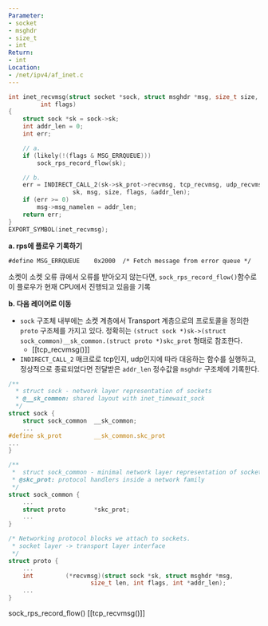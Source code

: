 ```yaml
---
Parameter:
- socket
- msghdr
- size_t
- int
Return:
- int
Location:
- /net/ipv4/af_inet.c
---
```



```c title=inet_recvmsg()
int inet_recvmsg(struct socket *sock, struct msghdr *msg, size_t size,
		 int flags)
{
	struct sock *sk = sock->sk;
	int addr_len = 0;
	int err;

	// a.
	if (likely(!(flags & MSG_ERRQUEUE)))
		sock_rps_record_flow(sk);

	// b.
	err = INDIRECT_CALL_2(sk->sk_prot->recvmsg, tcp_recvmsg, udp_recvmsg,
			      sk, msg, size, flags, &addr_len);
	if (err >= 0)
		msg->msg_namelen = addr_len;
	return err;
}
EXPORT_SYMBOL(inet_recvmsg);
```

**a. rps에 플로우 기록하기**
```
#define MSG_ERRQUEUE	0x2000	/* Fetch message from error queue */
```
소켓이 소켓 오류 큐에서 오류를 받아오지 않는다면, `sock_rps_record_flow()`함수로 이 플로우가 현재 CPU에서 진행되고 있음을 기록

**b. 다음 레이어로 이동**
 - `sock` 구조체 내부에는 소켓 계층에서 Transport 계층으로의 프로토콜을 정의한 `proto` 구조체를 가지고 있다. 정확히는  `(struct sock *)sk->(struct sock_common)__sk_common.(struct proto *)skc_prot` 형태로 참조한다.
	 - [[tcp_recvmsg()]]
 - `INDIRECT_CALL_2` 매크로로 tcp인지, udp인지에 따라 대응하는 함수를 실행하고, 정상적으로 종료되었다면 전달받은 `addr_len` 정수값을 `msghdr` 구조체에 기록한다.
 
```c
/**
  *	struct sock - network layer representation of sockets
  * @__sk_common: shared layout with inet_timewait_sock
  */
struct sock {
	struct sock_common	__sk_common;
	...
#define sk_prot			__sk_common.skc_prot
...
}

/**
 *	struct sock_common - minimal network layer representation of sockets
 * @skc_prot: protocol handlers inside a network family
 */
struct sock_common {
	...
	struct proto		*skc_prot;
	...
}

/* Networking protocol blocks we attach to sockets.
 * socket layer -> transport layer interface
 */
struct proto {
	...
	int			(*recvmsg)(struct sock *sk, struct msghdr *msg,
					   size_t len, int flags, int *addr_len);
	...
}
```

sock_rps_record_flow()
[[tcp_recvmsg()]]
